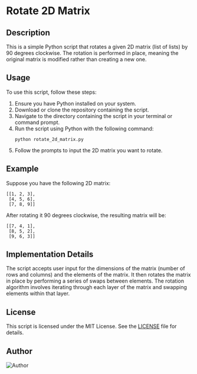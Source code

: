 # Rotate 2D Matrix

## Description
This is a simple Python script that rotates a given 2D matrix (list of lists) by 90 degrees clockwise. The rotation is performed in place, meaning the original matrix is modified rather than creating a new one.

## Usage
To use this script, follow these steps:

1. Ensure you have Python installed on your system.
2. Download or clone the repository containing the script.
3. Navigate to the directory containing the script in your terminal or command prompt.
4. Run the script using Python with the following command:
    ```
    python rotate_2d_matrix.py
    ```
5. Follow the prompts to input the 2D matrix you want to rotate.

## Example
Suppose you have the following 2D matrix:
```
[[1, 2, 3],
 [4, 5, 6],
 [7, 8, 9]]
```
After rotating it 90 degrees clockwise, the resulting matrix will be:
```
[[7, 4, 1],
 [8, 5, 2],
 [9, 6, 3]]
```

## Implementation Details
The script accepts user input for the dimensions of the matrix (number of rows and columns) and the elements of the matrix. It then rotates the matrix in place by performing a series of swaps between elements. The rotation algorithm involves iterating through each layer of the matrix and swapping elements within that layer.

## License
This script is licensed under the MIT License. See the [LICENSE](LICENSE) file for details.

## Author
![Author](https://img.shields.io/badge/Author-Azuka%20Uteh-blue.svg)
